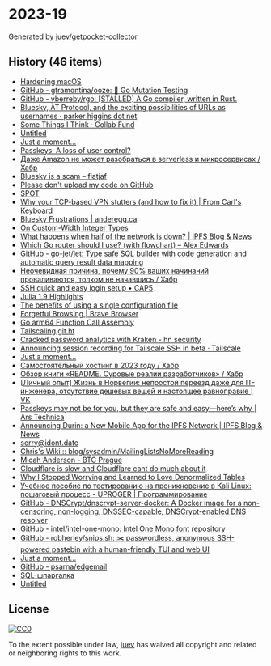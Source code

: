 # 2023-19

Generated by [juev/getpocket-collector](https://github.com/juev/getpocket-collector)

## History (46 items)

- [Hardening macOS](https://www.bejarano.io/hardening-macos/)
- [GitHub - gtramontina/ooze: 🧬 Go Mutation Testing](https://github.com/gtramontina/ooze)
- [GitHub - yberreby/rgo: [STALLED] A Go compiler, written in Rust.](https://github.com/yberreby/rgo)
- [Bluesky, AT Protocol, and the exciting possibilities of URLs as usernames · parker higgins dot net](https://parkerhiggins.net/2023/05/bluesky-atproto-url-usernames/)
- [Some Things I Think · Collab Fund](https://collabfund.com/blog/thoughts/)
- [Untitled](https://buymeacoffee.com/sylumer/april-2023-1758392)
- [Just a moment...](https://medium.com/@corbeaucrypto/a-small-adventure-with-yubikey-and-qubesos-63e5820ddf96)
- [Passkeys: A loss of user control?](https://lapcatsoftware.com/articles/2023/5/1.html)
- [Даже Amazon не может разобраться в serverless и микросервисах / Хабр](https://habr.com/ru/articles/733786/)
- [Bluesky is a scam – fiatjaf](https://fiatjaf.com/ab1127fb.html)
- [Please don't upload my code on GitHub](https://nogithub.codeberg.page)
- [SPOT](https://simplotask.com)
- [Why your TCP-based VPN stutters (and how to fix it) | From Carl's Keyboard](https://blog.carldong.me/2023/05/03/why-do-vpns.html)
- [Bluesky Frustrations | anderegg.ca](https://anderegg.ca/2023/05/09/bluesky-frustrations)
- [On Custom-Width Integer Types](https://alic.dev/blog/custom-bitwidth)
- [What happens when half of the network is down? | IPFS Blog & News](https://blog.ipfs.tech/2023-ipfs-unresponsive-nodes/)
- [Which Go router should I use? (with flowchart) – Alex Edwards](https://www.alexedwards.net/blog/which-go-router-should-i-use)
- [GitHub - go-jet/jet: Type safe SQL builder with code generation and automatic query result data mapping](https://github.com/go-jet/jet)
- [Неочевидная причина, почему 90% ваших начинаний проваливаются, толком не начавшись / Хабр](https://habr.com/ru/articles/733792/)
- [SSH quick and easy login setup • CAP5](https://cap5.nl/ssh-quick-and-easy-login-setup/)
- [Julia 1.9 Highlights](https://julialang.org/blog/2023/04/julia-1.9-highlights/)
- [The benefits of using a single configuration file](https://arslan.io/2023/05/10/the-benefits-of-using-a-single-init-lua-vimrc-file/)
- [Forgetful Browsing | Brave Browser](https://brave.com/privacy-updates/25-forgetful-browsing/)
- [Go arm64 Function Call Assembly](https://blog.felixge.de/go-arm64-function-call-assembly/)
- [Tailscaling git.ht](https://vlad.git.ht/a2575267fc147e7812b2abcf83b48b57)
- [Cracked password analytics with Kraken - hn security](https://security.humanativaspa.it/cracked-password-analytics-with-kraken/)
- [Announcing session recording for Tailscale SSH in beta · Tailscale](https://tailscale.com/blog/session-recording-beta/)
- [Just a moment...](https://medium.com/@peter.gtz/mocking-your-way-into-go-generics-fdf8c2a41a18)
- [Самостоятельный хостинг в 2023 году / Хабр](https://habr.com/ru/companies/sportmaster_lab/articles/734724/)
- [Обзор книги «README. Суровые реалии разработчиков» / Хабр](https://habr.com/ru/companies/piter/articles/734676/)
- [[Личный опыт] Жизнь в Норвегии: непростой переезд даже для IT-инженера, отсутствие дешевых вещей и настоящее равноправие | VK](https://m.vk.com/@habr-lichnyi-opyt-zhizn-v-norvegii-neprostoi-pereezd-dazhe-dlya-i)
- [Passkeys may not be for you, but they are safe and easy—here’s why | Ars Technica](https://arstechnica.com/information-technology/2023/05/passkeys-may-not-be-for-you-but-they-are-safe-and-easy-heres-why/)
- [Announcing Durin: a New Mobile App for the IPFS Network | IPFS Blog & News](https://blog.ipfs.tech/announcing-durin/)
- [sorry@idont.date](https://sorry.idont.date)
- [Chris's Wiki :: blog/sysadmin/MailingListsNoMoreReading](https://utcc.utoronto.ca/~cks/space/blog/sysadmin/MailingListsNoMoreReading)
- [Micah Anderson - BTC Prague](https://www.btcprague.com/speakers/8408/)
- [Cloudflare is slow and Cloudflare cant do much about it](https://hiranyey.dev/posts/cloudflare/)
- [Why I Stopped Worrying and Learned to Love Denormalized Tables](https://glean.io/blog-posts/why-i-stopped-worrying-and-learned-to-love-denormalized-tables)
- [Учебное пособие по тестированию на проникновение в Kali Linux: пошаговый процесс - UPROGER | Программирование](https://uproger.com/posobie-po-testirovaniyu-na-proniknovenie-v-kali-linux/)
- [GitHub - DNSCrypt/dnscrypt-server-docker: A Docker image for a non-censoring, non-logging, DNSSEC-capable, DNSCrypt-enabled DNS resolver](https://github.com/DNSCrypt/dnscrypt-server-docker)
- [GitHub - intel/intel-one-mono: Intel One Mono font repository](https://github.com/intel/intel-one-mono)
- [GitHub - robherley/snips.sh: ✂️ passwordless, anonymous SSH-powered pastebin with a human-friendly TUI and web UI](https://github.com/robherley/snips.sh)
- [Just a moment...](https://ednico.medium.com/logseq-time-2023-05-13-logseq-releases-in-app-support-features-vs-core-langchain-and-logseq-e047b5a32f2a)
- [GitHub - psarna/edgemail](https://github.com/psarna/edgemail)
- [SQL-шпаргалка](https://antonz.ru/sql-cheatsheet/)
- [Untitled](https://blog.chiselstrike.com/write-your-own-email-server-in-rust-36f4ff5b1956)

## License

[![CC0](https://mirrors.creativecommons.org/presskit/buttons/88x31/svg/cc-zero.svg)](https://creativecommons.org/publicdomain/zero/1.0/)

To the extent possible under law, [juev](https://github.com/juev) has waived all copyright and related or neighboring rights to this work.
